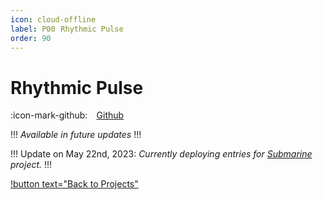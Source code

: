 ```yaml
---
icon: cloud-offline
label: P00⠀Rhythmic Pulse
order: 90
---
```

# Rhythmic Pulse
:icon-mark-github: ⠀[Github](https://github.com/oddeyemotion/rhythmic-pulse)

!!!
*Available in future updates*
!!!

!!!
Update on May 22nd, 2023: *Currently deploying entries for [Submarine](/projects/P04-submarine.md) project.*
!!!

[!button text="Back to Projects"](/projects.md)